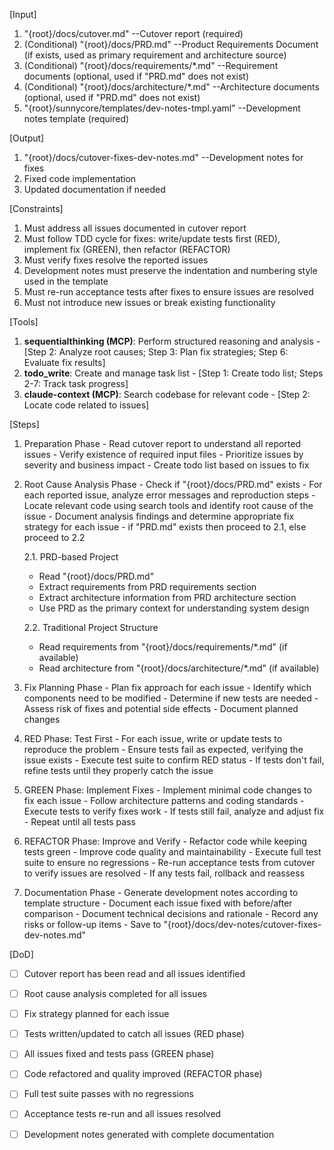 [Input]
  1. "{root}/docs/cutover.md" --Cutover report (required)
  2. (Conditional) "{root}/docs/PRD.md" --Product Requirements Document (if exists, used as primary requirement and architecture source)
  3. (Conditional) "{root}/docs/requirements/*.md" --Requirement documents (optional, used if "PRD.md" does not exist)
  4. (Conditional) "{root}/docs/architecture/*.md" --Architecture documents (optional, used if "PRD.md" does not exist)
  5. "{root}/sunnycore/templates/dev-notes-tmpl.yaml" --Development notes template (required)

[Output]
  1. "{root}/docs/cutover-fixes-dev-notes.md" --Development notes for fixes
  2. Fixed code implementation
  3. Updated documentation if needed

[Constraints]
  1. Must address all issues documented in cutover report
  2. Must follow TDD cycle for fixes: write/update tests first (RED), implement fix (GREEN), then refactor (REFACTOR)
  3. Must verify fixes resolve the reported issues
  4. Development notes must preserve the indentation and numbering style used in the template
  5. Must re-run acceptance tests after fixes to ensure issues are resolved
  6. Must not introduce new issues or break existing functionality

[Tools]
  1. **sequentialthinking (MCP)**: Perform structured reasoning and analysis
    - [Step 2: Analyze root causes; Step 3: Plan fix strategies; Step 6: Evaluate fix results]
  2. **todo_write**: Create and manage task list
    - [Step 1: Create todo list; Steps 2-7: Track task progress]
  3. **claude-context (MCP)**: Search codebase for relevant code
    - [Step 2: Locate code related to issues]

[Steps]
  1. Preparation Phase
    - Read cutover report to understand all reported issues
    - Verify existence of required input files
    - Prioritize issues by severity and business impact
    - Create todo list based on issues to fix

  2. Root Cause Analysis Phase
    - Check if "{root}/docs/PRD.md" exists
    - For each reported issue, analyze error messages and reproduction steps
    - Locate relevant code using search tools and identify root cause of the issue
    - Document analysis findings and determine appropriate fix strategy for each issue
    - if "PRD.md" exists then proceed to 2.1, else proceed to 2.2
      
      2.1. PRD-based Project
        - Read "{root}/docs/PRD.md"
        - Extract requirements from PRD requirements section
        - Extract architecture information from PRD architecture section
        - Use PRD as the primary context for understanding system design
      
      2.2. Traditional Project Structure
        - Read requirements from "{root}/docs/requirements/*.md" (if available)
        - Read architecture from "{root}/docs/architecture/*.md" (if available)

  3. Fix Planning Phase
    - Plan fix approach for each issue
    - Identify which components need to be modified
    - Determine if new tests are needed
    - Assess risk of fixes and potential side effects
    - Document planned changes

  4. RED Phase: Test First
    - For each issue, write or update tests to reproduce the problem
    - Ensure tests fail as expected, verifying the issue exists
    - Execute test suite to confirm RED status
    - If tests don't fail, refine tests until they properly catch the issue

  5. GREEN Phase: Implement Fixes
    - Implement minimal code changes to fix each issue
    - Follow architecture patterns and coding standards
    - Execute tests to verify fixes work
    - If tests still fail, analyze and adjust fix
    - Repeat until all tests pass

  6. REFACTOR Phase: Improve and Verify
    - Refactor code while keeping tests green
    - Improve code quality and maintainability
    - Execute full test suite to ensure no regressions
    - Re-run acceptance tests from cutover to verify issues are resolved
    - If any tests fail, rollback and reassess

  7. Documentation Phase
    - Generate development notes according to template structure
    - Document each issue fixed with before/after comparison
    - Document technical decisions and rationale
    - Record any risks or follow-up items
    - Save to "{root}/docs/dev-notes/cutover-fixes-dev-notes.md"

[DoD]
  - [ ] Cutover report has been read and all issues identified
  - [ ] Root cause analysis completed for all issues
  - [ ] Fix strategy planned for each issue
  - [ ] Tests written/updated to catch all issues (RED phase)
  - [ ] All issues fixed and tests pass (GREEN phase)
  - [ ] Code refactored and quality improved (REFACTOR phase)
  - [ ] Full test suite passes with no regressions
  - [ ] Acceptance tests re-run and all issues resolved
  - [ ] Development notes generated with complete documentation

